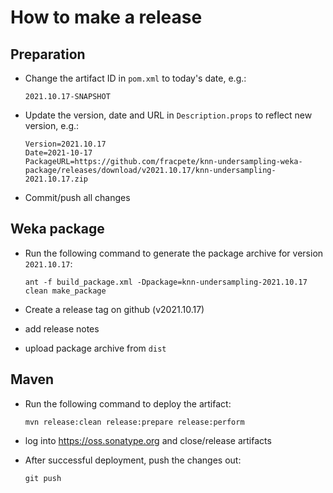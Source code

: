 How to make a release
=====================

Preparation
-----------

* Change the artifact ID in `pom.xml` to today's date, e.g.:

  ```
  2021.10.17-SNAPSHOT
  ```

* Update the version, date and URL in `Description.props` to reflect new
  version, e.g.:

  ```
  Version=2021.10.17
  Date=2021-10-17
  PackageURL=https://github.com/fracpete/knn-undersampling-weka-package/releases/download/v2021.10.17/knn-undersampling-2021.10.17.zip
  ```

* Commit/push all changes


Weka package
------------

* Run the following command to generate the package archive for version `2021.10.17`:

  ```
  ant -f build_package.xml -Dpackage=knn-undersampling-2021.10.17 clean make_package
  ```

* Create a release tag on github (v2021.10.17)
* add release notes
* upload package archive from `dist`


Maven
-----

* Run the following command to deploy the artifact:

  ```
  mvn release:clean release:prepare release:perform
  ```

* log into https://oss.sonatype.org and close/release artifacts

* After successful deployment, push the changes out:

  ```
  git push
  ````

